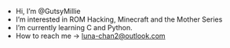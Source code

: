- Hi, I’m @GutsyMillie
- I’m interested in ROM Hacking, Minecraft and the Mother Series
- I’m currently learning C and Python.
- How to reach me -> luna-chan2@outlook.com

<!---
GutsyMillie/GutsyMillie is a ✨ special ✨ repository because its `README.md` (this file) appears on your GitHub profile.
You can click the Preview link to take a look at your changes.
--->
